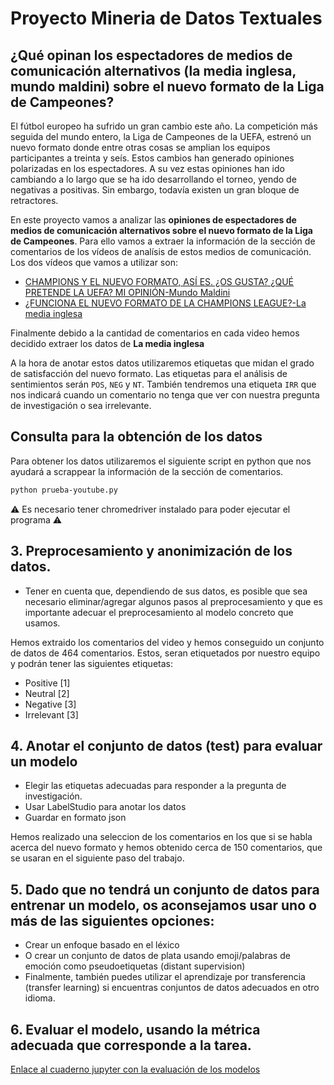 # Proyecto Mineria de Datos Textuales

## ¿Qué opinan los espectadores de medios de comunicación alternativos (la media inglesa, mundo maldini) sobre el nuevo formato de la Liga de Campeones?

El fútbol europeo ha sufrido un gran cambio este año. La competición más seguida del mundo entero, la Liga de Campeones de la UEFA, estrenó un nuevo formato donde entre otras cosas se amplian los equipos participantes a treinta y seís. Estos cambios han generado opiniones polarizadas en los espectadores. A su vez estas opiniones han ido cambiando a lo largo que se ha ido desarrollando el torneo, yendo de negativas a positivas. Sin embargo, todavía existen un gran bloque de retractores.

En este proyecto vamos a analizar las **opiniones de espectadores de medios de comunicación alternativos sobre el nuevo formato de la Liga de Campeones**. Para ello vamos a extraer la información de la sección de comentarios de los vídeos de analísis de estos medios de comunicación. Los dos vídeos que vamos a utilizar son:

* [CHAMPIONS Y EL NUEVO FORMATO, ASÍ ES. ¿OS GUSTA? ¿QUÉ PRETENDE LA UEFA? MI OPINIÓN-Mundo Maldini](https://www.youtube.com/watch?v=x822KmLGDsQ) 
* [¿FUNCIONA EL NUEVO FORMATO DE LA CHAMPIONS LEAGUE?-La media inglesa](https://www.youtube.com/watch?v=f0CYxwRY0to) 

Finalmente debido a la cantidad de comentarios en cada video hemos decidido extraer los datos de **La media inglesa**

A la hora de anotar estos datos utilizaremos etiquetas que midan el grado de satisfacción del nuevo formato. Las etiquetas para el análisis de sentimientos serán `POS`, `NEG` y `NT`. También tendremos una etiqueta `IRR` que nos indicará cuando un comentario no tenga que ver con nuestra pregunta de investigación o sea irrelevante.

## Consulta para la obtención de los datos

Para obtener los datos utilizaremos el siguiente script en python que nos ayudará a scrappear la información de la sección de comentarios.

```bash
python prueba-youtube.py
```
⚠️ Es necesario tener chromedriver instalado para poder ejecutar el programa ⚠️ 

## 3. Preprocesamiento y anonimización de los datos.
* Tener en cuenta que, dependiendo de sus datos, es posible que sea necesario eliminar/agregar algunos pasos al preprocesamiento y que es importante adecuar el preprocesamiento al modelo concreto que usamos.

Hemos extraido los comentarios del video y hemos conseguido un conjunto de datos de 464 comentarios. Estos, seran etiquetados por nuestro equipo y podrán tener las siguientes etiquetas:

* Positive [1]
* Neutral [2]
* Negative [3]
* Irrelevant [3]

## 4. Anotar el conjunto de datos (test) para evaluar un modelo
* Elegir las etiquetas adecuadas para responder a la pregunta de investigación.
* Usar LabelStudio para anotar los datos
* Guardar en formato json

Hemos realizado una seleccion de los comentarios en los que si se habla acerca del nuevo formato y hemos obtenido cerca de 150 comentarios, que se usaran en el siguiente paso del trabajo. 

## 5. Dado que no tendrá un conjunto de datos para entrenar un modelo, os aconsejamos usar uno o más de las siguientes opciones:
* Crear un enfoque basado en el léxico
* O crear un conjunto de datos de plata usando emoji/palabras de emoción como pseudoetiquetas (distant supervision)
* Finalmente, también puedes utilizar el aprendizaje por transferencia (transfer learning) si encuentras conjuntos de datos adecuados en otro idioma.

## 6. Evaluar el modelo, usando la métrica adecuada que corresponde a la tarea.

[Enlace al cuaderno jupyter con la evaluación de los modelos](https://colab.research.google.com/drive/1mwGcELaQ3dWRgcS5zk47b4RCi1Tf4pH0?usp=sharing)
